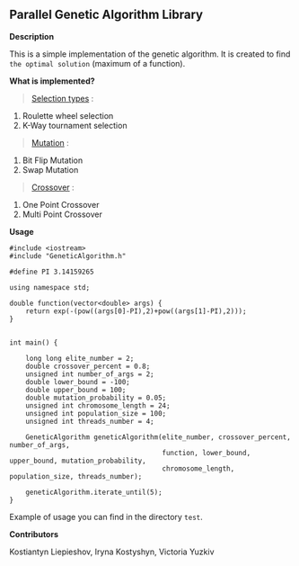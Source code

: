## Parallel Genetic Algorithm Library


**Description**

This is a simple implementation of the genetic algorithm.
It is created to find `the optimal solution` (maximum of a function).


**What is implemented?**

> [Selection types](https://www.tutorialspoint.com/genetic_algorithms/genetic_algorithms_parent_selection.htm) :

1) Roulette wheel selection
2) K-Way tournament selection

> [Mutation](https://www.tutorialspoint.com/genetic_algorithms/genetic_algorithms_mutation.htm) :

1) Bit Flip Mutation
2) Swap Mutation

> [Crossover](https://www.tutorialspoint.com/genetic_algorithms/genetic_algorithms_crossover.htm) :

1) One Point Crossover
2) Multi Point Crossover


**Usage**

```
#include <iostream>
#include "GeneticAlgorithm.h"

#define PI 3.14159265

using namespace std;

double function(vector<double> args) {
    return exp(-(pow((args[0]-PI),2)+pow((args[1]-PI),2)));
}


int main() {

    long long elite_number = 2;
    double crossover_percent = 0.8;
    unsigned int number_of_args = 2;
    double lower_bound = -100;
    double upper_bound = 100;
    double mutation_probability = 0.05;
    unsigned int chromosome_length = 24;
    unsigned int population_size = 100;
    unsigned int threads_number = 4;

    GeneticAlgorithm geneticAlgorithm(elite_number, crossover_percent, number_of_args,
                                      function, lower_bound, upper_bound, mutation_probability,
                                      chromosome_length, population_size, threads_number);

    geneticAlgorithm.iterate_until(5);
}
```

Example of usage you can find in the directory `test`.


**Contributors**

Kostiantyn Liepieshov, Iryna Kostyshyn, Victoria Yuzkiv
